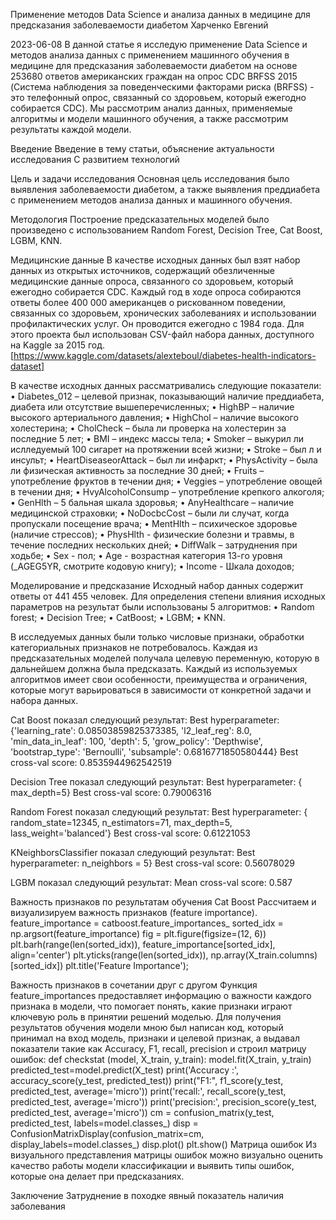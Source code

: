 Применение методов Data Science и анализа данных в медицине для предсказания заболеваемости диабетом
Харченко Евгений

2023-06-08
В данной статье я исследую применение Data Science и методов анализа данных с применением машинного обучения в медицине для предсказания заболеваемости диабетом на основе 253680 ответов американских граждан на опрос CDC BRFSS 2015 (Система наблюдения за поведенческими факторами риска (BRFSS) - это телефонный опрос, связанный со здоровьем, который ежегодно собирается CDC). Мы рассмотрим анализ данных, применяемые алгоритмы и модели машинного обучения, а также рассмотрим результаты каждой модели.

Введение
Введение в тему статьи, объяснение актуальности исследования С развитием технологий

Цель и задачи исследования
Основная цель исследования было выявления заболеваемости диабетом, а также выявления преддиабета с применением методов анализа данных и машинного обучения.

Методология
Построение предсказательных моделей было произведено с использованием Random Forest, Decision Tree, Cat Boost, LGBM, KNN. 

Медицинские данные
В качестве исходных данных был взят набор данных из открытых источников, содержащий обезличенные медицинские данные опроса, связанного со здоровьем, который ежегодно собирается CDC. Каждый год в ходе опроса собираются ответы более 400 000 американцев о рискованном поведении, связанных со здоровьем, хронических заболеваниях и использовании профилактических услуг. Он проводится ежегодно с 1984 года. Для этого проекта был использован CSV-файл набора данных, доступного на Kaggle за 2015 год. [https://www.kaggle.com/datasets/alexteboul/diabetes-health-indicators-dataset]

В качестве исходных данных рассматривались следующие показатели:
•	Diabetes_012 – целевой признак, показывающий наличие преддиабета, диабета или отсутствие вышеперечисленных;
•	HighBP – наличие высокого артериального давления;
•	HighChol – наличие высокого холестерина;
•	CholCheck – была ли проверка на холестерин за последние 5 лет;
•	BMI – индекс массы тела;
•	Smoker – выкурил ли ислледуемый 100 сигарет на протяжении всей жизни;
•	Stroke – был л и инсульт;
•	HeartDiseaseorAttack – был ли инфаркт;
•	PhysActivity – была ли физическая активность за последние 30 дней;
•	Fruits – употребление фруктов в течении дня;
•	Veggies – употребление овощей в течении дня;
•	HvyAlcoholConsump – употребление крепкого алкоголя;
•	GenHlth – 5 бальная шкала здоровья;
•	AnyHealthcare – наличие медицинской страховки;
•	NoDocbcCost – были ли случат, когда пропускали посещение врача;
•	MentHlth – психическое здоровье (наличие стрессов);
•	PhysHlth - физические болезни и травмы, в течение последних нескольких дней;
•	DiffWalk – затруднения при ходьбе;
•	Sex - пол;
•	Age - возрастная категория 13-го уровня (_AGEG5YR, смотрите кодовую книгу);
•	Income - Шкала доходов;

Моделирование и предсказание
Исходный набор данных содержит ответы от 441 455 человек.
Для определения степени влияния исходных параметров на результат были использованы 5 алгоритмов:
•	Random forest;
•	Decision Tree;
•	CatBoost;
•	LGBM;
•	KNN.

В исследуемых данных были только числовые признаки, обработки категориальных признаков не потребовалось. Каждая из предсказательных моделей получала целевую переменную, которую в дальнейшем должна была предсказать.
Каждый из используемых алгоритмов имеет свои особенности, преимущества и ограничения, которые могут варьироваться в зависимости от конкретной задачи и набора данных. 

Cat Boost показал следующий результат:
Best hyperparameter: {'learning_rate': 0.08503859825373385,  'l2_leaf_reg': 8.0, 'min_data_in_leaf': 100,  'depth': 5,  'grow_policy': 'Depthwise',  'bootstrap_type': 'Bernoulli',  'subsample': 0.6816771850580444}
Best cross-val score: 0.8535944962542519

Decision Tree показал следующий результат:
Best hyperparameter: { max_depth=5}
Best cross-val score: 0.79006316

Random Forest показал следующий результат:
Best hyperparameter: { random_state=12345, n_estimators=71, max_depth=5, lass_weight='balanced'}
Best cross-val score: 0.61221053

KNeighborsClassifier показал следующий результат:
Best hyperparameter: n_neighbors = 5}
Best cross-val score: 0.56078029
 
LGBM показал следующий результат:
Mean cross-val score: 0.587

Важность признаков по результатам обучения Cat Boost
Рассчитаем и визуализируем важность признаков (feature importance).
feature_importance = catboost.feature_importances_
sorted_idx = np.argsort(feature_importance)
fig = plt.figure(figsize=(12, 6))
plt.barh(range(len(sorted_idx)), feature_importance[sorted_idx], align='center')
plt.yticks(range(len(sorted_idx)), np.array(X_train.columns)[sorted_idx])
plt.title('Feature Importance');
 
Важность признаков в сочетании друг с другом
Функция feature_importances предоставляет информацию о важности каждого признака в модели, что помогает понять, какие признаки играют ключевую роль в принятии решений моделью.
Для получения результатов обучения модели мною был написан код, который принимал на вход модель, признаки и целевой признак, а выдавал показатели такие как Accuracy, F1, recall, precision и строил матрицу ошибок:
def checkstat (model, X_train, y_train): 
    model.fit(X_train, y_train)
    predicted_test=model.predict(X_test)
    print('Accuracy :', accuracy_score(y_test, predicted_test))
    print("F1:", f1_score(y_test, predicted_test, average='micro'))
    print('recall:', recall_score(y_test, predicted_test, average='micro'))
    print('precision:', precision_score(y_test, predicted_test, average='micro'))
    cm = confusion_matrix(y_test, predicted_test, labels=model.classes_)
    disp = ConfusionMatrixDisplay(confusion_matrix=cm,
                               display_labels=model.classes_)
    disp.plot()
    plt.show() 
Матрица ошибок
Из визуального представления матрицы ошибок можно визуально оценить качество работы модели классификации и выявить типы ошибок, которые она делает при предсказаниях. 

Заключение
Затруднение в походке явный показатель наличия заболевания

